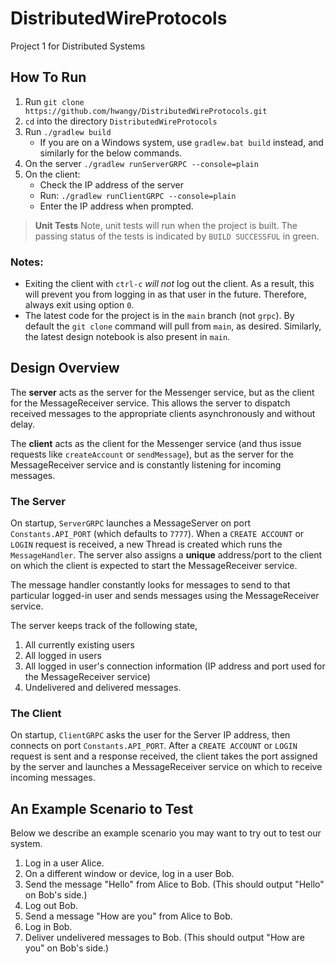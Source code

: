 # DistributedWireProtocols
Project 1 for Distributed Systems

## How To Run

1. Run `git clone https://github.com/hwangy/DistributedWireProtocols.git`
2. `cd` into the directory `DistributedWireProtocols`
3. Run `./gradlew build`
   * If you are on a Windows system, use `gradlew.bat build` instead, and similarly
     for the below commands.
4. On the server `./gradlew runServerGRPC --console=plain`
5. On the client:
   * Check the IP address of the server
   * Run: `./gradlew runClientGRPC --console=plain`
   * Enter the IP address when prompted.

>**Unit Tests**
>Note, unit tests will run when the project is built. The passing status of the tests
>is indicated by `BUILD SUCCESSFUL` in green.

### Notes:
* Exiting the client with `ctrl-c` *will not* log out the client. As a result,
    this will prevent you from logging in as that user in the future. Therefore,
    always exit using option `0`.
* The latest code for the project is in the `main` branch (not `grpc`). By default
    the `git clone` command will pull from `main`, as desired. Similarly, the latest
    design notebook is also present in `main`.

## Design Overview
The **server** acts as the server for the Messenger service, but as the client for the
MessageReceiver service. This allows the server to dispatch received messages to the
appropriate clients asynchronously and without delay.

The **client** acts as the client for the Messenger service (and thus issue requests like
`createAccount` or `sendMessage`), but as the server for the MessageReceiver service
and is constantly listening for incoming messages.

### The Server
On startup, `ServerGRPC` launches a MessageServer on port `Constants.API_PORT`
(which defaults to `7777`). When a `CREATE ACCOUNT` or `LOGIN` request is received, a
new Thread is created which runs the `MessageHandler`. The server also assigns a
**unique** address/port to the client on which the client is expected to start the
MessageReceiver service.

The message handler constantly looks for messages to send to that particular logged-in
user and sends messages using the MessageReceiver service.

The server keeps track of the following state,
1. All currently existing users
2. All logged in users
3. All logged in user's connection information (IP address and port used for the 
    MessageReceiver service)
4. Undelivered and delivered messages.

### The Client
On startup, `ClientGRPC` asks the user for the Server IP address, then connects on
port `Constants.API_PORT`. After a `CREATE ACCOUNT` or `LOGIN` request is sent and a
response received, the client takes the port assigned by the server and launches a
MessageReceiver service on which to receive incoming messages.
   
## An Example Scenario to Test

Below we describe an example scenario you may want to try out to test our system.

1. Log in a user Alice.
2. On a different window or device, log in a user Bob.
3. Send the message "Hello" from Alice to Bob. (This should output "Hello" on Bob's side.)
4. Log out Bob.
5. Send a message "How are you" from Alice to Bob.
6. Log in Bob.
7. Deliver undelivered messages to Bob. (This should output "How are you" on Bob's side.)